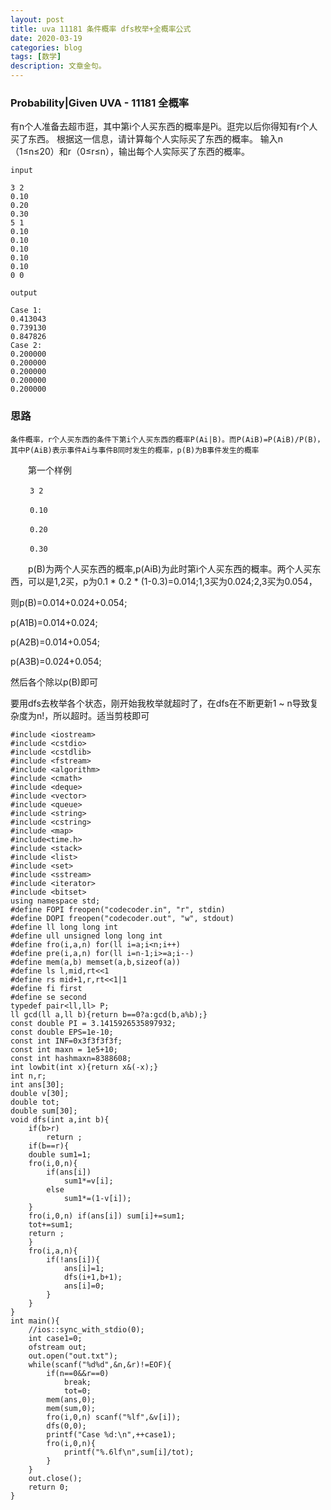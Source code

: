 ```yaml
---
layout: post
title: uva 11181 条件概率 dfs枚举+全概率公式
date: 2020-03-19
categories: blog
tags: [数学]
description: 文章金句。
---
```


### Probability|Given UVA - 11181 全概率
有n个人准备去超市逛，其中第i个人买东西的概率是Pi。逛完以后你得知有r个人买了东西。
根据这一信息，请计算每个人实际买了东西的概率。
输入n（1≤n≤20）和r（0≤r≤n），输出每个人实际买了东西的概率。

```
input

3 2 
0.10
0.20 
0.30 
5 1 
0.10 
0.10 
0.10 
0.10
0.10 
0 0

output

Case 1: 
0.413043 
0.739130 
0.847826 
Case 2: 
0.200000 
0.200000 
0.200000 
0.200000 
0.200000
```
### 思路
```
条件概率，r个人买东西的条件下第i个人买东西的概率P(Ai|B)。而P(AiB)=P(AiB)/P(B)，其中P(AiB)表示事件Ai与事件B同时发生的概率，p(B)为B事件发生的概率
```
　　第一个样例
```
　　 3 2

　　 0.10

　　 0.20

　　 0.30
```
　　p(B)为两个人买东西的概率,p(AiB)为此时第i个人买东西的概率。两个人买东西，可以是1,2买，p为0.1 * 0.2 * (1-0.3)=0.014;1,3买为0.024;2,3买为0.054，

则p(B)=0.014+0.024+0.054;

p(A1B)=0.014+0.024;

p(A2B)=0.014+0.054;

p(A3B)=0.024+0.054;

然后各个除以p(B)即可

要用dfs去枚举各个状态，刚开始我枚举就超时了，在dfs在不断更新1 ~ n导致复杂度为n!，所以超时。适当剪枝即可

```
#include <iostream>
#include <cstdio>
#include <cstdlib>
#include <fstream>
#include <algorithm>
#include <cmath>
#include <deque>
#include <vector>
#include <queue>
#include <string>
#include <cstring>
#include <map>
#include<time.h>
#include <stack>
#include <list>
#include <set>
#include <sstream>
#include <iterator>
#include <bitset>
using namespace std;
#define FOPI freopen("codecoder.in", "r", stdin)
#define DOPI freopen("codecoder.out", "w", stdout)
#define ll long long int
#define ull unsigned long long int
#define fro(i,a,n) for(ll i=a;i<n;i++)
#define pre(i,a,n) for(ll i=n-1;i>=a;i--)
#define mem(a,b) memset(a,b,sizeof(a))
#define ls l,mid,rt<<1
#define rs mid+1,r,rt<<1|1
#define fi first
#define se second
typedef pair<ll,ll> P;
ll gcd(ll a,ll b){return b==0?a:gcd(b,a%b);}
const double PI = 3.1415926535897932;
const double EPS=1e-10;
const int INF=0x3f3f3f3f;
const int maxn = 1e5+10;
const int hashmaxn=8388608;
int lowbit(int x){return x&(-x);}
int n,r;
int ans[30];
double v[30];
double tot;
double sum[30];
void dfs(int a,int b){
    if(b>r)
        return ;
    if(b==r){
    double sum1=1;
    fro(i,0,n){
        if(ans[i])
            sum1*=v[i];
        else
            sum1*=(1-v[i]);
    }
    fro(i,0,n) if(ans[i]) sum[i]+=sum1;
    tot+=sum1;
    return ;
    }
    fro(i,a,n){
        if(!ans[i]){
            ans[i]=1;
            dfs(i+1,b+1);
            ans[i]=0;
        }
    }
}
int main(){
    //ios::sync_with_stdio(0);
    int case1=0;
    ofstream out;
    out.open("out.txt");
    while(scanf("%d%d",&n,&r)!=EOF){
        if(n==0&&r==0)
            break;
            tot=0;
        mem(ans,0);
        mem(sum,0);
        fro(i,0,n) scanf("%lf",&v[i]);
        dfs(0,0);
        printf("Case %d:\n",++case1);
        fro(i,0,n){
            printf("%.6lf\n",sum[i]/tot);
        }
    }
    out.close();
    return 0;
}
```








